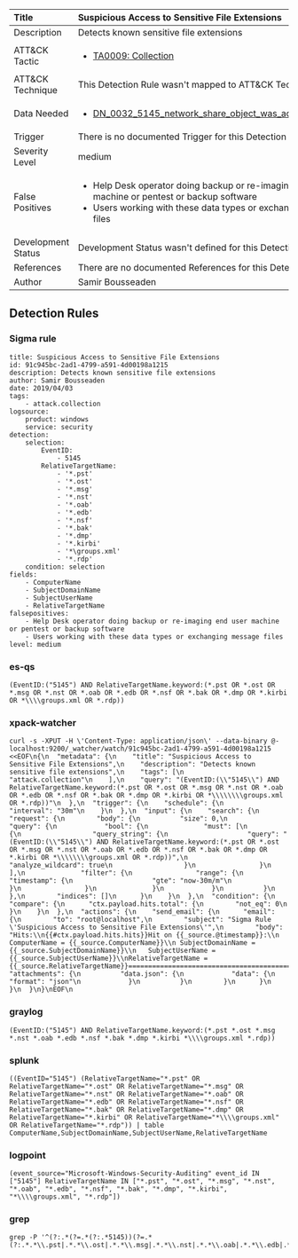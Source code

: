 | Title                | Suspicious Access to Sensitive File Extensions                                                                                                                                                 |
|:---------------------|:------------------------------------------------------------------------------------------------------------------------------------------------------------|
| Description          | Detects known sensitive file extensions                                                                                                                                           |
| ATT&amp;CK Tactic    |  <ul><li>[TA0009: Collection](https://attack.mitre.org/tactics/TA0009)</li></ul>  |
| ATT&amp;CK Technique |  This Detection Rule wasn't mapped to ATT&amp;CK Technique yet  |
| Data Needed          | <ul><li>[DN_0032_5145_network_share_object_was_accessed_detailed](../Data_Needed/DN_0032_5145_network_share_object_was_accessed_detailed.md)</li></ul>  |
| Trigger              |  There is no documented Trigger for this Detection Rule yet  |
| Severity Level       | medium |
| False Positives      | <ul><li>Help Desk operator doing backup or re-imaging end user machine or pentest or backup software</li><li>Users working with these data types or exchanging message files</li></ul>  |
| Development Status   |  Development Status wasn't defined for this Detection Rule yet  |
| References           |  There are no documented References for this Detection Rule yet  |
| Author               | Samir Bousseaden |


## Detection Rules

### Sigma rule

```
title: Suspicious Access to Sensitive File Extensions
id: 91c945bc-2ad1-4799-a591-4d00198a1215
description: Detects known sensitive file extensions
author: Samir Bousseaden
date: 2019/04/03
tags:
    - attack.collection
logsource:
    product: windows
    service: security
detection:
    selection:
        EventID:
            - 5145
        RelativeTargetName:
            - '*.pst'
            - '*.ost'
            - '*.msg'
            - '*.nst'
            - '*.oab'
            - '*.edb'
            - '*.nsf'
            - '*.bak'
            - '*.dmp'
            - '*.kirbi'
            - '*\groups.xml'
            - '*.rdp'
    condition: selection
fields:
    - ComputerName
    - SubjectDomainName
    - SubjectUserName
    - RelativeTargetName
falsepositives:
    - Help Desk operator doing backup or re-imaging end user machine or pentest or backup software
    - Users working with these data types or exchanging message files
level: medium

```





### es-qs
    
```
(EventID:("5145") AND RelativeTargetName.keyword:(*.pst OR *.ost OR *.msg OR *.nst OR *.oab OR *.edb OR *.nsf OR *.bak OR *.dmp OR *.kirbi OR *\\\\groups.xml OR *.rdp))
```


### xpack-watcher
    
```
curl -s -XPUT -H \'Content-Type: application/json\' --data-binary @- localhost:9200/_watcher/watch/91c945bc-2ad1-4799-a591-4d00198a1215 <<EOF\n{\n  "metadata": {\n    "title": "Suspicious Access to Sensitive File Extensions",\n    "description": "Detects known sensitive file extensions",\n    "tags": [\n      "attack.collection"\n    ],\n    "query": "(EventID:(\\"5145\\") AND RelativeTargetName.keyword:(*.pst OR *.ost OR *.msg OR *.nst OR *.oab OR *.edb OR *.nsf OR *.bak OR *.dmp OR *.kirbi OR *\\\\\\\\groups.xml OR *.rdp))"\n  },\n  "trigger": {\n    "schedule": {\n      "interval": "30m"\n    }\n  },\n  "input": {\n    "search": {\n      "request": {\n        "body": {\n          "size": 0,\n          "query": {\n            "bool": {\n              "must": [\n                {\n                  "query_string": {\n                    "query": "(EventID:(\\"5145\\") AND RelativeTargetName.keyword:(*.pst OR *.ost OR *.msg OR *.nst OR *.oab OR *.edb OR *.nsf OR *.bak OR *.dmp OR *.kirbi OR *\\\\\\\\groups.xml OR *.rdp))",\n                    "analyze_wildcard": true\n                  }\n                }\n              ],\n              "filter": {\n                "range": {\n                  "timestamp": {\n                    "gte": "now-30m/m"\n                  }\n                }\n              }\n            }\n          }\n        },\n        "indices": []\n      }\n    }\n  },\n  "condition": {\n    "compare": {\n      "ctx.payload.hits.total": {\n        "not_eq": 0\n      }\n    }\n  },\n  "actions": {\n    "send_email": {\n      "email": {\n        "to": "root@localhost",\n        "subject": "Sigma Rule \'Suspicious Access to Sensitive File Extensions\'",\n        "body": "Hits:\\n{{#ctx.payload.hits.hits}}Hit on {{_source.@timestamp}}:\\n      ComputerName = {{_source.ComputerName}}\\n SubjectDomainName = {{_source.SubjectDomainName}}\\n   SubjectUserName = {{_source.SubjectUserName}}\\nRelativeTargetName = {{_source.RelativeTargetName}}================================================================================\\n{{/ctx.payload.hits.hits}}",\n        "attachments": {\n          "data.json": {\n            "data": {\n              "format": "json"\n            }\n          }\n        }\n      }\n    }\n  }\n}\nEOF\n
```


### graylog
    
```
(EventID:("5145") AND RelativeTargetName.keyword:(*.pst *.ost *.msg *.nst *.oab *.edb *.nsf *.bak *.dmp *.kirbi *\\\\groups.xml *.rdp))
```


### splunk
    
```
((EventID="5145") (RelativeTargetName="*.pst" OR RelativeTargetName="*.ost" OR RelativeTargetName="*.msg" OR RelativeTargetName="*.nst" OR RelativeTargetName="*.oab" OR RelativeTargetName="*.edb" OR RelativeTargetName="*.nsf" OR RelativeTargetName="*.bak" OR RelativeTargetName="*.dmp" OR RelativeTargetName="*.kirbi" OR RelativeTargetName="*\\\\groups.xml" OR RelativeTargetName="*.rdp")) | table ComputerName,SubjectDomainName,SubjectUserName,RelativeTargetName
```


### logpoint
    
```
(event_source="Microsoft-Windows-Security-Auditing" event_id IN ["5145"] RelativeTargetName IN ["*.pst", "*.ost", "*.msg", "*.nst", "*.oab", "*.edb", "*.nsf", "*.bak", "*.dmp", "*.kirbi", "*\\\\groups.xml", "*.rdp"])
```


### grep
    
```
grep -P '^(?:.*(?=.*(?:.*5145))(?=.*(?:.*.*\\.pst|.*.*\\.ost|.*.*\\.msg|.*.*\\.nst|.*.*\\.oab|.*.*\\.edb|.*.*\\.nsf|.*.*\\.bak|.*.*\\.dmp|.*.*\\.kirbi|.*.*\\groups\\.xml|.*.*\\.rdp)))'
```




